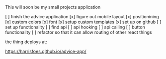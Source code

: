 This will soon be my small projects application

[ ] finish the advice application
     [x] figure out mobile layout
        [x] positionining
        [x] custom colors
        [x] font
    [x] setup custom templates
    [x] set up on github
    [ ] set up functionality
        [ ] find api
        [ ] api hooking
        [ ] api calling
        [ ] button functionality 
[ ] refactor so that it can allow routing of other react things




the thing deploys at:

https://harrisfoes.github.io/advice-app/
